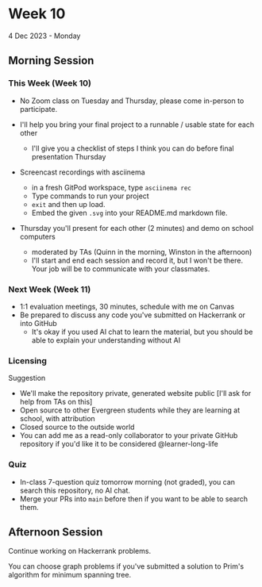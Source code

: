 # Week 10
4 Dec 2023 - Monday

## Morning Session

### This Week (Week 10)

* No Zoom class on Tuesday and Thursday, please come in-person to participate.
* I'll help you bring your final project to a runnable / usable state for each other
  * I'll give you a checklist of steps I think you can do before final presentation Thursday

* Screencast recordings with asciinema
  * in a fresh GitPod workspace, type `asciinema rec`
  * Type commands to run your project
  * `exit` and then up load.
  * Embed the given `.svg` into your README.md markdown file.

* Thursday you'll present for each other (2 minutes) and demo on school computers
  * moderated by TAs (Quinn in the morning, Winston in the afternoon)
  * I'll start and end each session and record it, but I won't be there.  Your job will be to communicate with your classmates.

### Next Week (Week 11)

* 1:1 evaluation meetings, 30 minutes, schedule with me on Canvas
* Be prepared to discuss any code you've submitted on Hackerrank or into GitHub
  * It's okay if you used AI chat to learn the material, but you should be able to explain your understanding without AI

### Licensing

Suggestion

* We'll make the repository private, generated website public [I'll ask for help from TAs on this]
* Open source to other Evergreen students while they are learning at school, with attribution
* Closed source to the outside world
* You can add me as a read-only collaborator to your private GitHub repository if you'd like it to be considered @learner-long-life

### Quiz

* In-class 7-question quiz tomorrow morning (not graded), you can search this repository, no AI chat.
* Merge your PRs into `main` before then if you want to be able to search them.

## Afternoon Session

Continue working on Hackerrank problems.

You can choose graph problems if you've submitted a solution to Prim's algorithm for minimum spanning tree.
